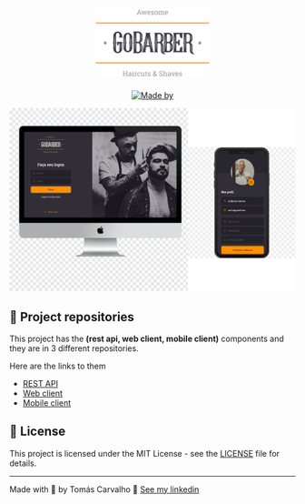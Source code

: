 <h1 align="center">
	<img alt="GoStack" src=".github/logo.svg" width="200px" />
</h1>

<p align="center">
	<a href="https://www.linkedin.com/in/tomas-carvalho/" target="_blank" rel="noopener noreferrer">
    <img alt="Made by" src="https://img.shields.io/badge/made%20by-tomas%20carvalho-%23FF9000">
  </a>
</p>

<img alt="Mockup" src=".github/gobarber_mockup.png">


## :file_folder: Project repositories

This project has the **(rest api, web client, mobile client)** components and they are in 3 different repositories.

Here are the links to them

- [REST API](https://github.com/tomasoak/gobarber_api)
- [Web client](https://github.com/tomasoak/gobarber_web)
- [Mobile client](https://github.com/tomasoak/gobarber_mobile)

## 📝 License

This project is licensed under the MIT License - see the [LICENSE](LICENSE) file for details.

---

Made with 💜 by Tomás Carvalho 👋 [See my linkedin](https://www.linkedin.com/in/tomas-carvalho/)
